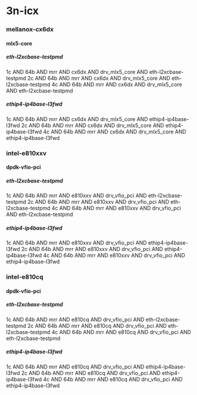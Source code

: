 # 3n-icx
### mellanox-cx6dx
#### mlx5-core
##### eth-l2xcbase-testpmd
1c AND 64b AND mrr AND cx6dx AND drv_mlx5_core AND eth-l2xcbase-testpmd
2c AND 64b AND mrr AND cx6dx AND drv_mlx5_core AND eth-l2xcbase-testpmd
4c AND 64b AND mrr AND cx6dx AND drv_mlx5_core AND eth-l2xcbase-testpmd
##### ethip4-ip4base-l3fwd
1c AND 64b AND mrr AND cx6dx AND drv_mlx5_core AND ethip4-ip4base-l3fwd
2c AND 64b AND mrr AND cx6dx AND drv_mlx5_core AND ethip4-ip4base-l3fwd
4c AND 64b AND mrr AND cx6dx AND drv_mlx5_core AND ethip4-ip4base-l3fwd
### intel-e810xxv
#### dpdk-vfio-pci
##### eth-l2xcbase-testpmd
1c AND 64b AND mrr AND e810xxv AND drv_vfio_pci AND eth-l2xcbase-testpmd
2c AND 64b AND mrr AND e810xxv AND drv_vfio_pci AND eth-l2xcbase-testpmd
4c AND 64b AND mrr AND e810xxv AND drv_vfio_pci AND eth-l2xcbase-testpmd
##### ethip4-ip4base-l3fwd
1c AND 64b AND mrr AND e810xxv AND drv_vfio_pci AND ethip4-ip4base-l3fwd
2c AND 64b AND mrr AND e810xxv AND drv_vfio_pci AND ethip4-ip4base-l3fwd
4c AND 64b AND mrr AND e810xxv AND drv_vfio_pci AND ethip4-ip4base-l3fwd
### intel-e810cq
#### dpdk-vfio-pci
##### eth-l2xcbase-testpmd
1c AND 64b AND mrr AND e810cq AND drv_vfio_pci AND eth-l2xcbase-testpmd
2c AND 64b AND mrr AND e810cq AND drv_vfio_pci AND eth-l2xcbase-testpmd
4c AND 64b AND mrr AND e810cq AND drv_vfio_pci AND eth-l2xcbase-testpmd
##### ethip4-ip4base-l3fwd
1c AND 64b AND mrr AND e810cq AND drv_vfio_pci AND ethip4-ip4base-l3fwd
2c AND 64b AND mrr AND e810cq AND drv_vfio_pci AND ethip4-ip4base-l3fwd
4c AND 64b AND mrr AND e810cq AND drv_vfio_pci AND ethip4-ip4base-l3fwd